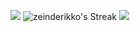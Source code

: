 ![](http://github-profile-summary-cards.vercel.app/api/cards/profile-details?username=zeinderikko&theme=tokyonight)
![zeinderikko's Streak](https://github-readme-streak-stats.herokuapp.com/?user=zeinderikko&theme=tokyonight&hide_border=true)
![](http://github-profile-summary-cards.vercel.app/api/cards/most-commit-language?username=zeinderikko&theme=tokyonight)
